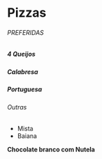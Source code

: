 # Pizzas

###### PREFERIDAS

##### 4 Queijos

##### Calabresa

##### Portuguesa

###### Outras

* Mista
* Baiana

**Chocolate branco com Nutela**


